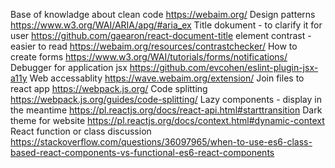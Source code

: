 Base of knowladge about clean code
https://webaim.org/
Design patterns 
https://www.w3.org/WAI/ARIA/apg/#aria_ex
Title dokument - to clarify it for user
https://github.com/gaearon/react-document-title
element contrast - easier to read 
https://webaim.org/resources/contrastchecker/
How to create forms
https://www.w3.org/WAI/tutorials/forms/notifications/
Debugger for application jsx
https://github.com/evcohen/eslint-plugin-jsx-a11y
Web accessablity
https://wave.webaim.org/extension/
Join files to react app
https://webpack.js.org/
Code splitting
https://webpack.js.org/guides/code-splitting/
Lazy components - display in the meantime
https://pl.reactjs.org/docs/react-api.html#starttransition
Dark theme for website
https://pl.reactjs.org/docs/context.html#dynamic-context
React function or class discussion
https://stackoverflow.com/questions/36097965/when-to-use-es6-class-based-react-components-vs-functional-es6-react-components
